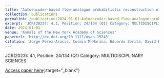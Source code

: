 ```yaml
---
title: "Autoencoder-based flow-analogue probabilistic reconstruction of heat waves from pressure fields"
collection: publications
permalink: /publication/2024-01-01-Autoencoder-based-flow-analogue-probabilistic-reconstruction-of-heat-waves-from-pressure-fields
excerpt: 'JCR(2023): 4.1, Position: 24/134 (Q1) Category: MULTIDISCIPLINARY SCIENCES'
date: 2024-01-01
venue: 'Annals of the New York Academy of Sciences'
paperurl: 'http://dx.doi.org/10.1111/nyas.15243'
citation: 'Jorge Pérez-Aracil, Cosmin M Marina, Eduardo Zorita, David Barriopedro, Pablo Zaninelli, Matteo Giuliani, Andrea Castelletti, <strong>Pedro Antonio Gutiérrez</strong>, Sancho Salcedo-Sanz, &quot;Autoencoder-based flow-analogue probabilistic reconstruction of heat waves from pressure fields.&quot; Annals of the New York Academy of Sciences, 2024.'
---
```

JCR(2023): 4.1, Position: 24/134 (Q1) Category: MULTIDISCIPLINARY SCIENCES

[Access paper here](http://dx.doi.org/10.1111/nyas.15243){:target="_blank"}
